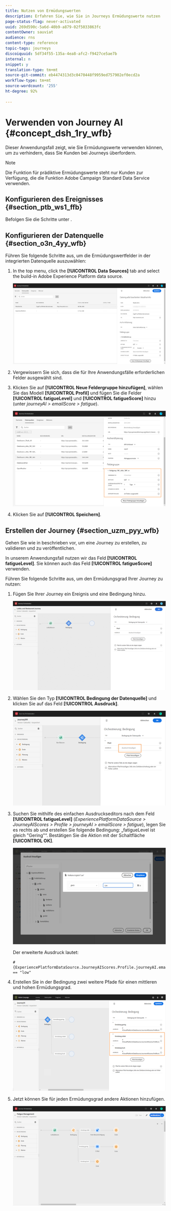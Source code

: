 ```yaml
---
title: Nutzen von Ermüdungswerten
description: Erfahren Sie, wie Sie in Journeys Ermüdungswerte nutzen
page-status-flag: never-activated
uuid: 269d590c-5a6d-40b9-a879-02f5033863fc
contentOwner: sauviat
audience: rns
content-type: reference
topic-tags: journeys
discoiquuid: 5df34f55-135a-4ea8-afc2-f9427ce5ae7b
internal: n
snippet: y
translation-type: tm+mt
source-git-commit: eb4474313d3c0470448f9959ed757902ef0ecd2a
workflow-type: tm+mt
source-wordcount: '255'
ht-degree: 92%

---
```



# Verwenden von Journey AI {#concept_dsh_1ry_wfb}

Dieser Anwendungsfall zeigt, wie Sie Ermüdungswerte verwenden können, um zu verhindern, dass Sie Kunden bei Journeys überfordern.

>[!NOTE]
>
>Die Funktion für prädiktive Ermüdungswerte steht nur Kunden zur Verfügung, die die Funktion Adobe Campaign Standard Data Service verwenden.

## Konfigurieren des Ereignisses {#section_ptb_ws1_ffb}

Befolgen Sie die Schritte unter [](../event/about-events.md).

## Konfigurieren der Datenquelle {#section_o3n_4yy_wfb}

Führen Sie folgende Schritte aus, um die Ermüdungswertfelder in der integrierten Datenquelle auszuwählen:

1. In the top menu, click the **[!UICONTROL Data Sources]** tab and select the build-in Adobe Experience Platform data source.

   ![](../assets/journey23.png)

1. Vergewissern Sie sich, dass die für Ihre Anwendungsfälle erforderlichen Felder ausgewählt sind.
1. Klicken Sie auf **[!UICONTROL Neue Feldergruppe hinzufügen]**, wählen Sie das Modell **[!UICONTROL Profil]** und fügen Sie die Felder **[!UICONTROL fatigueLevel]** und **[!UICONTROL fatigueScore]** hinzu (unter _journeyAI > emailScore > fatigue_).

   ![](../assets/journeyuc3_1.png)

1. Klicken Sie auf **[!UICONTROL Speichern]**.

## Erstellen der Journey {#section_uzm_pyy_wfb}

Gehen Sie wie in [](../building-journeys/journey.md) beschrieben vor, um eine Journey zu erstellen, zu validieren und zu veröffentlichen.

In unserem Anwendungsfall nutzen wir das Feld **[!UICONTROL fatigueLevel]**. Sie können auch das Feld **[!UICONTROL fatigueScore]** verwenden.

Führen Sie folgende Schritte aus, um den Ermüdungsgrad Ihrer Journey zu nutzen:

1. Fügen Sie Ihrer Journey ein Ereignis und eine Bedingung hinzu.

   ![](../assets/journeyuc2_14.png)

1. Wählen Sie den Typ **[!UICONTROL Bedingung der Datenquelle]** und klicken Sie auf das Feld **[!UICONTROL Ausdruck]**.

   ![](../assets/journeyuc3_2.png)

1. Suchen Sie mithilfe des einfachen Ausdruckseditors nach dem Feld **[!UICONTROL fatigueLevel]** (_ExperiencePlatformDataSource > JourneyAIScores > Profile > journeyAI > emailScore > fatigue_), legen Sie es rechts ab und erstellen Sie folgende Bedingung: „fatigueLevel ist gleich &quot;Gering&quot;“. Bestätigen Sie die Aktion mit der Schaltfläche **[!UICONTROL OK]**.

   ![](../assets/journeyuc3_3.png)

   Der erweiterte Ausdruck lautet:

   ```
   #{ExperiencePlatformDataSource.JourneyAIScores.Profile.journeyAI.emailScore.fatigue.fatigueLevel} == "low"
   ```

1. Erstellen Sie in der Bedingung zwei weitere Pfade für einen mittleren und hohen Ermüdungsgrad.

   ![](../assets/journeyuc3_4.png)

1. Jetzt können Sie für jeden Ermüdungsgrad andere Aktionen hinzufügen.

   ![](../assets/journeyuc3_5.png)
